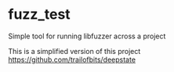 # fuzz_test
Simple tool for running libfuzzer across a project

This is a simplified version of this project https://github.com/trailofbits/deepstate
